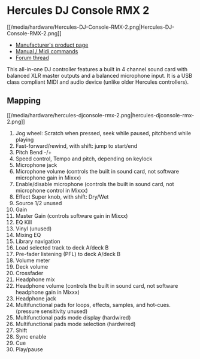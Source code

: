 # Hercules DJ Console RMX 2

[[/media/hardware/Hercules-DJ-Console-RMX-2.png|Hercules-DJ-Console-RMX-2.png]]

  - [Manufacturer's product
    page](http://www.hercules.com/us/DJ-Music/bdd/p/193/djconsole-rmx-2/)
  - [Manual / Midi
    commands](https://support.hercules.com/de/product/djconsolermx2-de)
  - [Forum thread](http://mixxx.org/forums/viewtopic.php?f=7&t=4541)

This all-in-one DJ controller features a built in 4 channel sound card
with balanced XLR master outputs and a balanced microphone input. It is
a USB class compliant MIDI and audio device (unlike older Hercules
controllers).

## Mapping

[[/media/hardware/hercules-djconsole-rmx-2.png|hercules-djconsole-rmx-2.png]]

1.  Jog wheel: Scratch when pressed, seek while paused, pitchbend while
    playing
2.  Fast-forward/rewind, with shift: jump to start/end
3.  Pitch Bend -/+
4.  Speed control, Tempo and pitch, depending on keylock 
5.  Microphone jack
6.  Microphone volume (controls the built in sound card, not software
    microphone gain in Mixxx)
7.  Enable/disable microphone (controls the built in sound card, not
    microphone control in Mixxx)
8.  Effect Super knob, with shift: Dry/Wet 
9.  Source 1/2 unused 
10. Gain
11. Master Gain (controls software gain in Mixxx)
12. EQ Kill
13. Vinyl (unused)
14. Mixing EQ
15. Library navigation
16. Load selected track to deck A/deck B
17. Pre-fader listening (PFL) to deck A/deck B
18. Volume meter
19. Deck volume
20. Crossfader
21. Headphone mix
22. Headphone volume (controls the built in sound card, not software
    headphone gain in Mixxx)
23. Headphone jack
24. Multifunctional pads for loops, effects, samples, and hot-cues.
    (pressure sensitivity unused)
25. Multifunctional pads mode display (hardwired)
26. Multifunctional pads mode selection (hardwired)
27. Shift
28. Sync enable
29. Cue
30. Play/pause
